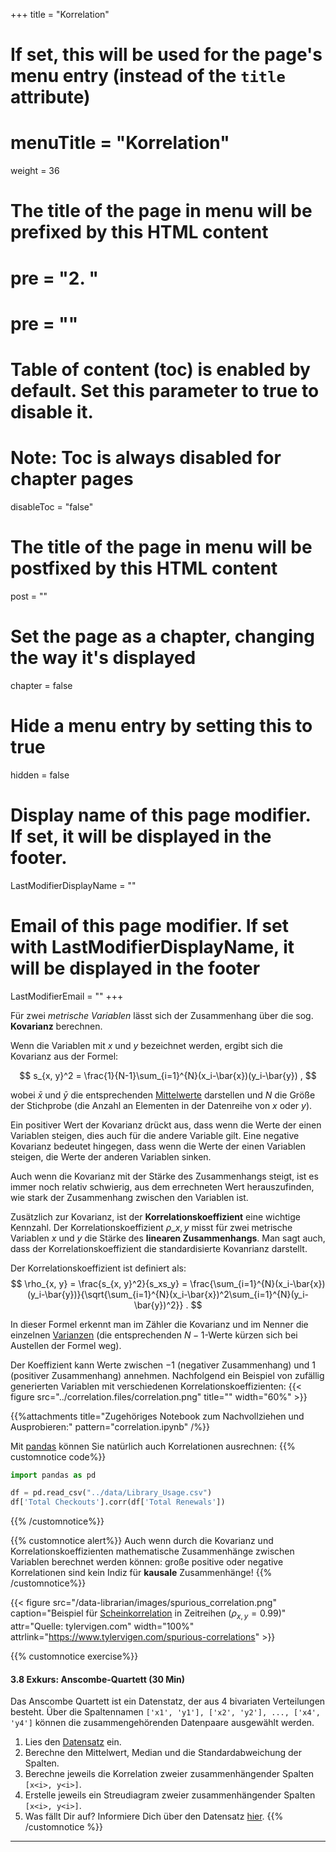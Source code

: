 +++
title = "Korrelation"
# If set, this will be used for the page's menu entry (instead of the `title` attribute)
# menuTitle = "Korrelation"
weight = 36
# The title of the page in menu will be prefixed by this HTML content
# pre = "<b>2. </b>"
# pre = "<i class='fab fa-github'></i>"
# Table of content (toc) is enabled by default. Set this parameter to true to disable it.
# Note: Toc is always disabled for chapter pages
disableToc = "false"

# The title of the page in menu will be postfixed by this HTML content
post = ""
# Set the page as a chapter, changing the way it's displayed
chapter = false
# Hide a menu entry by setting this to true
hidden = false
# Display name of this page modifier. If set, it will be displayed in the footer.
LastModifierDisplayName = ""
# Email of this page modifier. If set with LastModifierDisplayName, it will be displayed in the footer
LastModifierEmail = ""
+++

Für zwei *metrische Variablen* lässt sich der Zusammenhang über die sog. **Kovarianz** berechnen.

Wenn die Variablen mit $x$ und $y$ bezeichnet werden, ergibt sich die Kovarianz aus der Formel: 

$$
s_{x, y}^2 = \frac{1}{N-1}\sum_{i=1}^{N}(x_i-\bar{x})(y_i-\bar{y}) ,
$$

wobei $\bar{x}$ und $\bar{y}$ die entsprechenden [Mittelwerte](data-librarian/descriptive_statistics/univariate/mean/) darstellen und $N$ die Größe der Stichprobe (die Anzahl an Elementen in der Datenreihe von $x$ oder $y$). 

Ein positiver Wert der Kovarianz drückt aus, dass wenn die Werte der einen Variablen steigen, dies auch für die andere Variable gilt. Eine negative Kovarianz bedeutet hingegen, dass wenn die Werte der einen Variablen steigen, die Werte der anderen Variablen sinken. 

Auch wenn die Kovarianz mit der Stärke des Zusammenhangs steigt, ist es immer noch relativ schwierig, aus dem errechneten Wert herauszufinden, wie stark der Zusammenhang zwischen den Variablen ist.

Zusätzlich zur Kovarianz, ist der **Korrelationskoeffizient** eine wichtige Kennzahl. Der Korrelationskoeffizient $\rho\_{x, y}$ misst für zwei metrische Variablen $x$ und $y$ die Stärke des **linearen Zusammenhangs**. Man sagt auch, dass der Korrelationskoeffizient die standardisierte Kovanrianz darstellt.

Der Korrelationskoeffizient ist definiert als:
$$
\rho_{x, y} = \frac{s_{x, y}^2}{s_xs_y} = \frac{\sum_{i=1}^{N}(x_i-\bar{x})(y_i-\bar{y})}{\sqrt{\sum_{i=1}^{N}(x_i-\bar{x})^2\sum_{i=1}^{N}(y_i-\bar{y})^2}} .
$$

In dieser Formel erkennt man im Zähler die Kovarianz und im Nenner die einzelnen [Varianzen](../../univariate/variance) (die entsprechenden $N-1$-Werte kürzen sich bei Austellen der Formel weg).


 Der Koeffizient kann Werte zwischen $-1$ (negativer Zusammenhang) und $1$ (positiver Zusammenhang) annehmen. Nachfolgend ein Beispiel von zufällig generierten Variablen mit verschiedenen Korrelationskoeffizienten:
{{< figure src="../correlation.files/correlation.png" title="" width="60%" >}}

{{%attachments title="Zugehöriges Notebook zum Nachvollziehen und Ausprobieren:" pattern="correlation.ipynb" /%}}

Mit [pandas](https://pandas.pydata.org/pandas-docs/stable/reference/api/pandas.Series.corr.html) können Sie natürlich auch Korrelationen ausrechnen:
{{% customnotice code%}}
```python
import pandas as pd

df = pd.read_csv("../data/Library_Usage.csv")
df['Total Checkouts'].corr(df['Total Renewals'])
```
{{% /customnotice%}}

{{% customnotice alert%}}
Auch wenn durch die Kovarianz und Korrelationskoeffizienten mathematische Zusammenhänge zwischen Variablen berechnet werden können: große positive oder negative Korrelationen sind kein Indiz für **kausale** Zusammenhänge!
{{% /customnotice%}}

{{< figure src="/data-librarian/images/spurious_correlation.png"
caption="Beispiel für [Scheinkorrelation](https://de.wikipedia.org/wiki/Korrelation#Korrelation_und_Kausalzusammenhang) in Zeitreihen ($\rho_{x,y}=0.99$)"
attr="Quelle: tylervigen.com" width="100%"
attrlink="https://www.tylervigen.com/spurious-correlations" >}}


{{% customnotice exercise%}}

#### 3.8 Exkurs: Anscombe-Quartett (30 Min)

Das Anscombe Quartett ist ein Datenstatz, der aus 4 bivariaten Verteilungen besteht. Über die Spaltennamen `['x1', 'y1'], ['x2', 'y2'], ..., ['x4', 'y4']` können die zusammengehörenden Datenpaare ausgewählt werden.

1. Lies den [Datensatz](../correlation.files/anscombe.csv) ein.
2. Berechne den Mittelwert, Median und die Standardabweichung der Spalten.
3. Berechne jeweils die Korrelation zweier zusammenhängender Spalten `[x<i>, y<i>]`.
4. Erstelle jeweils ein Streudiagram zweier zusammenhängender Spalten `[x<i>, y<i>]`.
5. Was fällt Dir auf? Informiere Dich über den Datensatz [hier](https://de.wikipedia.org/wiki/Anscombe-Quartett).
{{% /customnotice %}}

<!--
{{%attachments title="Related files" pattern="(.){2,}\.(csv|ipynb)" /%}}
-->
---


